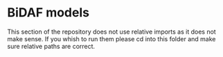 # BiDAF models

This section of the repository does not use relative imports as it does not make sense. If you whish to run them please cd into this folder and make sure relative paths are correct.
